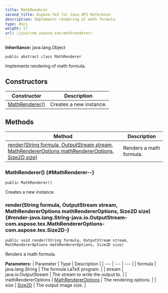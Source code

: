 ```yaml
---
title: MathRenderer
second_title: Aspose.TeX for Java API Reference
description: Implements rendering of math formula.
type: docs
weight: 17
url: /java/com.aspose.tex/mathrenderer/
---
```

**Inheritance:**
java.lang.Object
```
public abstract class MathRenderer
```

Implements rendering of math formula.
## Constructors

| Constructor | Description |
| --- | --- |
| [MathRenderer()](#MathRenderer--) | Creates a new instance. |
## Methods

| Method | Description |
| --- | --- |
| [render(String formula, OutputStream stream, MathRendererOptions mathRendererOptions, Size2D size)](#render-java.lang.String-java.io.OutputStream-com.aspose.tex.MathRendererOptions-com.aspose.tex.Size2D-) | Renders a math formula. |
### MathRenderer() {#MathRenderer--}
```
public MathRenderer()
```


Creates a new instance.

### render(String formula, OutputStream stream, MathRendererOptions mathRendererOptions, Size2D size) {#render-java.lang.String-java.io.OutputStream-com.aspose.tex.MathRendererOptions-com.aspose.tex.Size2D-}
```
public void render(String formula, OutputStream stream, MathRendererOptions mathRendererOptions, Size2D size)
```


Renders a math formula.

**Parameters:**
| Parameter | Type | Description |
| --- | --- | --- |
| formula | java.lang.String | The formula LaTeX program. |
| stream | java.io.OutputStream | The stream to write the output to. |
| mathRendererOptions | [MathRendererOptions](../../com.aspose.tex/mathrendereroptions) | The rendering options. |
| size | [Size2D](../../com.aspose.tex/size2d) | The output image size. |

